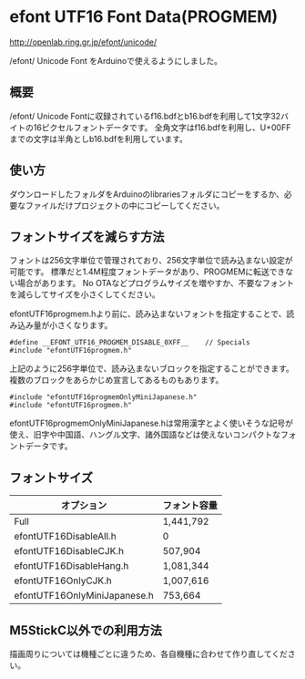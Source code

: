 # efont UTF16 Font Data(PROGMEM)

http://openlab.ring.gr.jp/efont/unicode/

/efont/ Unicode Font をArduinoで使えるようにしました。

## 概要

/efont/ Unicode Fontに収録されているf16.bdfとb16.bdfを利用して1文字32バイトの16ピクセルフォントデータです。
全角文字はf16.bdfを利用し、U+00FFまでの文字は半角としb16.bdfを利用しています。

## 使い方

ダウンロードしたフォルダをArduinoのlibrariesフォルダにコピーをするか、必要なファイルだけプロジェクトの中にコピーしてください。

## フォントサイズを減らす方法

フォントは256文字単位で管理されており、256文字単位で読み込まない設定が可能です。
標準だと1.4M程度フォントデータがあり、PROGMEMに転送できない場合があります。
No OTAなどプログラムサイズを増やすか、不要なフォントを減らしてサイズを小さくしてください。

efontUTF16progmem.hより前に、読み込まないフォントを指定することで、読み込み量が小さくなります。


```
#define __EFONT_UTF16_PROGMEM_DISABLE_0XFF__    // Specials
#include "efontUTF16progmem.h"
```

上記のように256字単位で、読み込まないブロックを指定することができます。
複数のブロックをあらかじめ宣言してあるものもあります。

```
#include "efontUTF16progmemOnlyMiniJapanese.h"
#include "efontUTF16progmem.h"
```

efontUTF16progmemOnlyMiniJapanese.hは常用漢字とよく使いそうな記号が使え、旧字や中国語、ハングル文字、諸外国語などは使えないコンパクトなフォントデータです。

## フォントサイズ

| オプション                   | フォント容量 |
|------------------------------|--------------|
| Full                         | 1,441,792    |
| efontUTF16DisableAll.h       | 0            |
| efontUTF16DisableCJK.h       | 507,904      |
| efontUTF16DisableHang.h      | 1,081,344    |
| efontUTF16OnlyCJK.h          | 1,007,616    |
| efontUTF16OnlyMiniJapanese.h | 753,664      |

## M5StickC以外での利用方法

描画周りについては機種ごとに違うため、各自機種に合わせて作り直してください。
